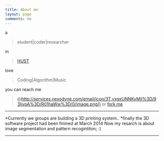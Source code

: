 ```yaml
---
title: About me
layout: page
comments: no
---
```

a
>student|coder|researcher
  
in
>[HUST](http://www.hust.edu.cn/)  

love
> Coding|Algorithm|Music 

you can reach me
>@http://services.nexodyne.com/email/icon/3T.yxgxUNNKvMiI%3D/93IjvpA%3D/R01haWw%3D/0/image.png() or [fork me](https://github.com/SureD)

----

*Currently we groups are building a 3D printing system..
*finally the 3D software project had been finined at March 2014
 Now my resarch is about image segmentation and pattern recogintiton;
:)

----
